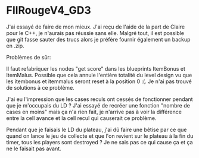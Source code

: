 # FIlRougeV4_GD3

J'ai essayé de faire de mon mieux.
J'ai reçu de l'aide de la part de Claire pour le C++, je n'aurais pas réussie sans elle. 
Malgré tout, il est possible que git fasse sauter des trucs alors je préfère fournir également un backup en .zip.

Problèmes de sûr:

Il faut refabriquer les nodes "get score" dans les blueprints ItemBonus et ItemMalus. Possible que cela annule l'entière totalité du level design vu que les itembonus et itemmalus seront reset à la position 0 :(. Je n'ai pas trouvé de solutions à ce problème.

J'ai eu l'impression que les cases reculs ont cessés de fonctionner pendant que je m'occupais du LD ? J'ai essayé de recréer une fonction "nombre de cases en moins" mais ça n'a rien fait, je n'arrive pas à voir la différence entre la cell avance et la cell recul qui causerait ce problème.

Pendant que je faisais le LD du plateau, j'ai dû faire une bêtise par ce que quand on lance le jeu de collecte et que l'on revient sur le plateau à la fin du timer, tous les players sont destroyed ? Je ne sais pas ce qui cause ça et ça ne le faisait pas avant.